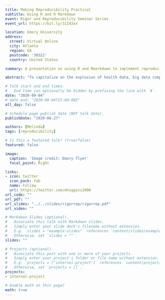 ```yaml
---
title: Making Reproducibility Practical
subtitle: Using R and R Markdown
event: Rigor and Reproducibility Seminar Series
event_url: https://bit.ly/3iI43xx

location: Emory University
address:
  street: Virtual Online
  city: Atlanta
  region: GA
  postcode: '30322'
  country: United States

summary: A presentation on using R and Rmarkdown to implement reproducible workflow practices easily.

abstract: "To capitalize on the explosion of health data, big data computing platforms and data mining are critical for nursing and public health scientists. Reproducible workflows are also requirements in today’s open science calls for transparency. This presentation will provide a checklist  to follow to set up your workflow using the open source software tools of R and RStudio as well as code and data sharing and version control using Git on the Github cloud platform. [REGISTER](https://bit.ly/3iI43xx)."

# Talk start and end times.
#   End time can optionally be hidden by prefixing the line with `#`.
date: "2020-09-04"
# date_end: "2020-09-04T15:00:00Z"
all_day: false

# Schedule page publish date (NOT talk date).
publishDate: "2020-08-27"

authors: [Melinda]
tags: [reproducibility]

# Is this a featured talk? (true/false)
featured: false

image:
  caption: 'Image credit: Emory flyer'
  focal_point: Right

links:
- icon: twitter
  icon_pack: fab
  name: Follow
  url: https://twitter.com/mhiggins2000
url_code: ""
url_pdf: ""
url_slides: "../../slides/rigorrep/rigorrep.pdf"
url_video: ""

# Markdown Slides (optional).
#   Associate this talk with Markdown slides.
#   Simply enter your slide deck's filename without extension.
#   E.g. `slides = "example-slides"` references `content/slides/example-slides.md`.
#   Otherwise, set `slides = ""`.
slides: ""

# Projects (optional).
#   Associate this post with one or more of your projects.
#   Simply enter your project's folder or file name without extension.
#   E.g. `projects = ["internal-project"]` references `content/project/deep-learning/index.md`.
#   Otherwise, set `projects = []`.
projects:
- internal-project

# Enable math on this page?
math: true
---
```


